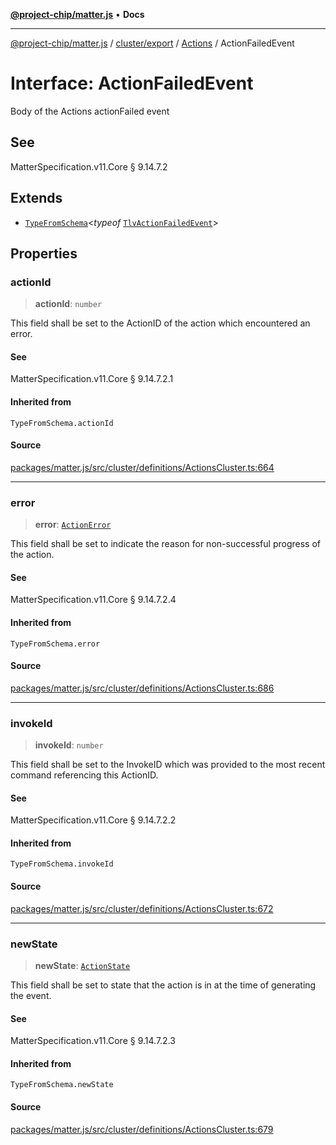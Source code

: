[**@project-chip/matter.js**](../../../../../README.md) • **Docs**

***

[@project-chip/matter.js](../../../../../modules.md) / [cluster/export](../../../README.md) / [Actions](../README.md) / ActionFailedEvent

# Interface: ActionFailedEvent

Body of the Actions actionFailed event

## See

MatterSpecification.v11.Core § 9.14.7.2

## Extends

- [`TypeFromSchema`](../../../../../tlv/export/README.md#typefromschemas)\<*typeof* [`TlvActionFailedEvent`](../README.md#tlvactionfailedevent)\>

## Properties

### actionId

> **actionId**: `number`

This field shall be set to the ActionID of the action which encountered an error.

#### See

MatterSpecification.v11.Core § 9.14.7.2.1

#### Inherited from

`TypeFromSchema.actionId`

#### Source

[packages/matter.js/src/cluster/definitions/ActionsCluster.ts:664](https://github.com/project-chip/matter.js/blob/7a8cbb56b87d4ccf34bec5a9a95ab40a1711324f/packages/matter.js/src/cluster/definitions/ActionsCluster.ts#L664)

***

### error

> **error**: [`ActionError`](../enumerations/ActionError.md)

This field shall be set to indicate the reason for non-successful progress of the action.

#### See

MatterSpecification.v11.Core § 9.14.7.2.4

#### Inherited from

`TypeFromSchema.error`

#### Source

[packages/matter.js/src/cluster/definitions/ActionsCluster.ts:686](https://github.com/project-chip/matter.js/blob/7a8cbb56b87d4ccf34bec5a9a95ab40a1711324f/packages/matter.js/src/cluster/definitions/ActionsCluster.ts#L686)

***

### invokeId

> **invokeId**: `number`

This field shall be set to the InvokeID which was provided to the most recent command referencing this
ActionID.

#### See

MatterSpecification.v11.Core § 9.14.7.2.2

#### Inherited from

`TypeFromSchema.invokeId`

#### Source

[packages/matter.js/src/cluster/definitions/ActionsCluster.ts:672](https://github.com/project-chip/matter.js/blob/7a8cbb56b87d4ccf34bec5a9a95ab40a1711324f/packages/matter.js/src/cluster/definitions/ActionsCluster.ts#L672)

***

### newState

> **newState**: [`ActionState`](../enumerations/ActionState.md)

This field shall be set to state that the action is in at the time of generating the event.

#### See

MatterSpecification.v11.Core § 9.14.7.2.3

#### Inherited from

`TypeFromSchema.newState`

#### Source

[packages/matter.js/src/cluster/definitions/ActionsCluster.ts:679](https://github.com/project-chip/matter.js/blob/7a8cbb56b87d4ccf34bec5a9a95ab40a1711324f/packages/matter.js/src/cluster/definitions/ActionsCluster.ts#L679)
